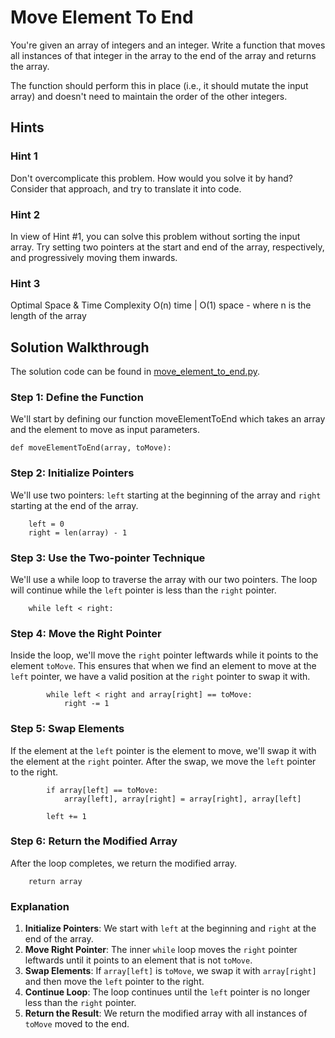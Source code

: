# Move Element To End

You're given an array of integers and an integer. Write a function that moves all instances of that integer in the array to the end of the array and returns the array.

The function should perform this in place (i.e., it should mutate the input array) and doesn't need to maintain the order of the other integers.

## Hints

### Hint 1
Don't overcomplicate this problem. How would you solve it by hand? Consider that approach, and try to translate it into code.

### Hint 2
In view of Hint #1, you can solve this problem without sorting the input array. Try setting two pointers at the start and end of the array, respectively, and progressively moving them inwards.

### Hint 3

Optimal Space & Time Complexity
O(n) time | O(1) space - where n is the length of the array


## Solution Walkthrough

The solution code can be found in [move_element_to_end.py](https://github.com/KellzCodes/python_interview/blob/main/Data-Structures-and-Algorithms/Arrays/Medium-Array-Algorithms/Move-Element-To-End/move_element_to_end.py).

### Step 1: Define the Function

We'll start by defining our function moveElementToEnd which takes an array and the element to move as input parameters.

```
def moveElementToEnd(array, toMove):
```

### Step 2: Initialize Pointers

We'll use two pointers: `left` starting at the beginning of the array and `right` starting at the end of the array.

```
    left = 0
    right = len(array) - 1
```

### Step 3: Use the Two-pointer Technique

We'll use a while loop to traverse the array with our two pointers. The loop will continue while the `left` pointer is less than the `right` pointer.

```
    while left < right:
```

### Step 4: Move the Right Pointer

Inside the loop, we'll move the `right` pointer leftwards while it points to the element `toMove`. This ensures that when we find an element to move at the `left` pointer, we have a valid position at the `right` pointer to swap it with.

```
        while left < right and array[right] == toMove:
            right -= 1
```

### Step 5: Swap Elements

If the element at the `left` pointer is the element to move, we'll swap it with the element at the `right` pointer. After the swap, we move the `left` pointer to the right.

```
        if array[left] == toMove:
            array[left], array[right] = array[right], array[left]
        
        left += 1
```

### Step 6: Return the Modified Array

After the loop completes, we return the modified array.

```
    return array
```

### Explanation

1. **Initialize Pointers**: We start with `left` at the beginning and `right` at the end of the array.
2. **Move Right Pointer**: The inner `while` loop moves the `right` pointer leftwards until it points to an element that is not `toMove`.
3. **Swap Elements**: If `array[left]` is `toMove`, we swap it with `array[right]` and then move the `left` pointer to the right.
4. **Continue Loop**: The loop continues until the `left` pointer is no longer less than the `right` pointer.
5. **Return the Result**: We return the modified array with all instances of `toMove` moved to the end.
